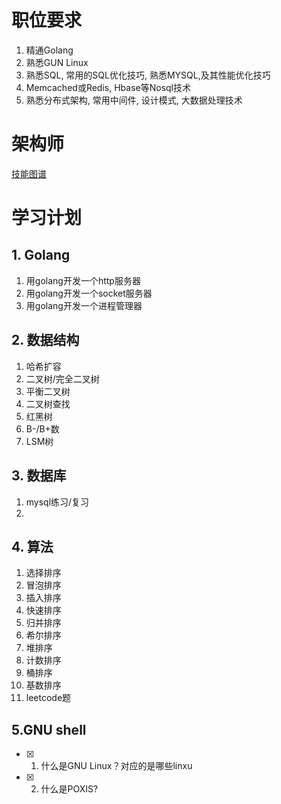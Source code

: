 # 职位要求

1. 精通Golang
2. 熟悉GUN Linux
3. 熟悉SQL, 常用的SQL优化技巧, 熟悉MYSQL,及其性能优化技巧
4. Memcached或Redis, Hbase等Nosql技术
5. 熟悉分布式架构, 常用中间件, 设计模式, 大数据处理技术

# 架构师
[技能图谱](https://github.com/xingshaocheng/architect-awesome)
# 学习计划

## 1. Golang
1. 用golang开发一个http服务器
2. 用golang开发一个socket服务器
3. 用golang开发一个进程管理器

## 2. 数据结构
1. 哈希扩容
2. 二叉树/完全二叉树
3. 平衡二叉树
4. 二叉树查找
5. 红黑树
6. B-/B+数
7. LSM树

## 3. 数据库
1. mysql练习/复习
2. 

## 4. 算法
1. 选择排序
2. 冒泡排序
3. 插入排序
4. 快速排序
5. 归并排序
6. 希尔排序
7. 堆排序
8. 计数排序
9. 桶排序
10. 基数排序
11. leetcode题


## 5.GNU shell
- [x] 1. 什么是GNU Linux？对应的是哪些linxu 
- [x] 2. 什么是POXIS?

